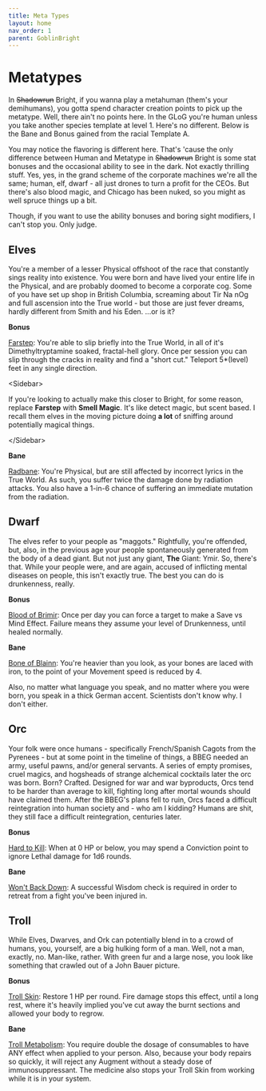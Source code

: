 ```yaml
---
title: Meta Types
layout: home
nav_order: 1
parent: GoblinBright
---
```



# Metatypes

In ~~Shadowrun~~ Bright, if you wanna play a metahuman (them's your demihumans), you gotta spend character creation points to pick up the metatype. Well, there ain't no points here. In the GLoG you're human unless you take another species template at level 1. Here's no different. Below is the Bane and Bonus gained from the racial Template A.

You may notice the flavoring is different here. That's 'cause the only difference between Human and Metatype in ~~Shadowrun~~ Bright is some stat bonuses and the occasional ability to see in the dark. Not exactly thrilling stuff. Yes, yes, in the grand scheme of the corporate machines we're all the same; human, elf, dwarf - all just drones to turn a profit for the CEOs. But there's also blood magic, and Chicago has been nuked, so you might as well spruce things up a bit.

Though, if you want to use the ability bonuses and boring sight modifiers, I can't stop you. Only judge.


## Elves

You're a member of a lesser Physical offshoot of the race that constantly sings reality into existence. You were born and have lived your entire life in the Physical, and are probably doomed to become a corporate cog. Some of you have set up shop in British Columbia, screaming about Tir Na nOg and full ascension into the True world - but those are just fever dreams, hardly different from Smith and his Eden. ...or is it?

**Bonus**

<span style="text-decoration:underline;">Farstep</span>: You're able to slip briefly into the True World, in all of it's Dimethyltryptamine soaked, fractal-hell glory. Once per session you can slip through the cracks in reality and find a "short cut." Teleport 5*(level) feet in any single direction.

&lt;Sidebar>

If you're looking to actually make this closer to Bright, for some reason, replace **Farstep** with **Smell Magic**. It's like detect magic, but scent based. I recall them elves in the moving picture doing **a lot** of sniffing around potentially magical things.

&lt;/Sidebar> 

**Bane**

<span style="text-decoration:underline;">Radbane</span>: You're Physical, but are still affected by incorrect lyrics in the True World. As such, you suffer twice the damage done by radiation attacks. You also have a 1-in-6 chance of suffering an immediate mutation from the radiation.


## Dwarf

The elves refer to your people as "maggots." Rightfully, you're offended, but, also, in the previous age your people spontaneously generated from the body of a dead giant. But not just any giant, **The** Giant: Ymir. So, there's that. While your people were, and are again, accused of inflicting mental diseases on people, this isn't exactly true. The best you can do is drunkenness, really.

**Bonus**

<span style="text-decoration:underline;">Blood of Brimir</span>: Once per day you can force a target to make a Save vs Mind Effect. Failure means they assume your level of Drunkenness, until healed normally.

**Bane**

<span style="text-decoration:underline;">Bone of Blainn</span>: You're heavier than you look, as your bones are laced with iron, to the point of your Movement speed is reduced by 4.

Also, no matter what language you speak, and no matter where you were born, you speak in a thick German accent. Scientists don't know why. I don't either.


## Orc

Your folk were once humans - specifically French/Spanish Cagots from the Pyrenees - but at some point in the timeline of things, a BBEG needed an army, useful pawns, and/or general servants. A series of empty promises, cruel magics, and hogsheads of strange alchemical cocktails later the orc was born. Born? Crafted. Designed for war and war byproducts, Orcs tend to be harder than average to kill, fighting long after mortal wounds should have claimed them. After the BBEG's plans fell to ruin, Orcs faced a difficult reintegration into human society and - who am I kidding? Humans are shit, they still face a difficult reintegration, centuries later. 

**Bonus**

<span style="text-decoration:underline;">Hard to Kill</span>: When at 0 HP or below, you may spend a Conviction point to ignore Lethal damage for 1d6 rounds. 

**Bane**

<span style="text-decoration:underline;">Won't Back Down</span>: A successful Wisdom check is required in order to retreat from a fight you've been injured in. 


## Troll

While Elves, Dwarves, and Ork can potentially blend in to a crowd of humans, you, yourself, are a big hulking form of a man. Well, not a man, exactly, no. Man-like, rather. With green fur and a large nose, you look like something that crawled out of a John Bauer picture.

**Bonus**

<span style="text-decoration:underline;">Troll Skin</span>: Restore 1 HP per round. Fire damage stops this effect, until a long rest, where it's heavily implied you've cut away the burnt sections and allowed your body to regrow.

**Bane**

<span style="text-decoration:underline;">Troll Metabolism</span>: You require double the dosage of consumables to have ANY effect when applied to your person. Also, because your body repairs so quickly, it will reject any Augment without a steady dose of immunosuppressant. The medicine also stops your Troll Skin from working while it is in your system.
